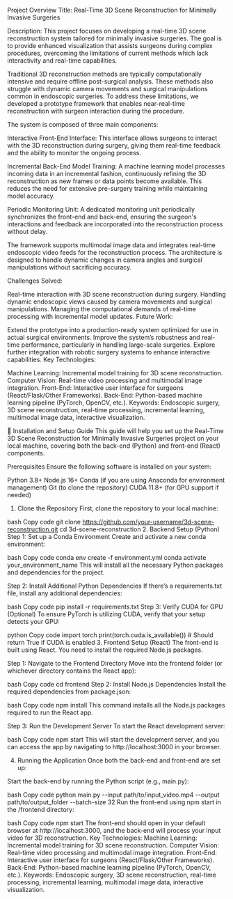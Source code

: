 Project Overview
Title: Real-Time 3D Scene Reconstruction for Minimally Invasive Surgeries

Description:
This project focuses on developing a real-time 3D scene reconstruction system tailored for minimally invasive surgeries. The goal is to provide enhanced visualization that assists surgeons during complex procedures, overcoming the limitations of current methods which lack interactivity and real-time capabilities.

Traditional 3D reconstruction methods are typically computationally intensive and require offline post-surgical analysis. These methods also struggle with dynamic camera movements and surgical manipulations common in endoscopic surgeries. To address these limitations, we developed a prototype framework that enables near-real-time reconstruction with surgeon interaction during the procedure.

The system is composed of three main components:

Interactive Front-End Interface:
This interface allows surgeons to interact with the 3D reconstruction during surgery, giving them real-time feedback and the ability to monitor the ongoing process.

Incremental Back-End Model Training:
A machine learning model processes incoming data in an incremental fashion, continuously refining the 3D reconstruction as new frames or data points become available. This reduces the need for extensive pre-surgery training while maintaining model accuracy.

Periodic Monitoring Unit:
A dedicated monitoring unit periodically synchronizes the front-end and back-end, ensuring the surgeon's interactions and feedback are incorporated into the reconstruction process without delay.

The framework supports multimodal image data and integrates real-time endoscopic video feeds for the reconstruction process. The architecture is designed to handle dynamic changes in camera angles and surgical manipulations without sacrificing accuracy.

Challenges Solved:

Real-time interaction with 3D scene reconstruction during surgery.
Handling dynamic endoscopic views caused by camera movements and surgical manipulations.
Managing the computational demands of real-time processing with incremental model updates.
Future Work:

Extend the prototype into a production-ready system optimized for use in actual surgical environments.
Improve the system’s robustness and real-time performance, particularly in handling large-scale surgeries.
Explore further integration with robotic surgery systems to enhance interactive capabilities.
Key Technologies:

Machine Learning: Incremental model training for 3D scene reconstruction.
Computer Vision: Real-time video processing and multimodal image integration.
Front-End: Interactive user interface for surgeons (React/Flask/Other Frameworks).
Back-End: Python-based machine learning pipeline (PyTorch, OpenCV, etc.).
Keywords: Endoscopic surgery, 3D scene reconstruction, real-time processing, incremental learning, multimodal image data, interactive visualization.

🚀 Installation and Setup Guide
This guide will help you set up the Real-Time 3D Scene Reconstruction for Minimally Invasive Surgeries project on your local machine, covering both the back-end (Python) and front-end (React) components.

Prerequisites
Ensure the following software is installed on your system:

Python 3.8+
Node.js 16+
Conda (if you are using Anaconda for environment management)
Git (to clone the repository)
CUDA 11.8+ (for GPU support if needed)
1. Clone the Repository
First, clone the repository to your local machine:

bash
Copy code
git clone https://github.com/your-username/3d-scene-reconstruction.git
cd 3d-scene-reconstruction
2. Backend Setup (Python)
Step 1: Set up a Conda Environment
Create and activate a new conda environment:

bash
Copy code
conda env create -f environment.yml
conda activate your_environment_name
This will install all the necessary Python packages and dependencies for the project.

Step 2: Install Additional Python Dependencies
If there’s a requirements.txt file, install any additional dependencies:

bash
Copy code
pip install -r requirements.txt
Step 3: Verify CUDA for GPU (Optional)
To ensure PyTorch is utilizing CUDA, verify that your setup detects your GPU:

python
Copy code
import torch
print(torch.cuda.is_available())  # Should return True if CUDA is enabled
3. Frontend Setup (React)
The front-end is built using React. You need to install the required Node.js packages.

Step 1: Navigate to the Frontend Directory
Move into the frontend folder (or whichever directory contains the React app):

bash
Copy code
cd frontend
Step 2: Install Node.js Dependencies
Install the required dependencies from package.json:

bash
Copy code
npm install
This command installs all the Node.js packages required to run the React app.

Step 3: Run the Development Server
To start the React development server:

bash
Copy code
npm start
This will start the development server, and you can access the app by navigating to http://localhost:3000 in your browser.

4. Running the Application
Once both the back-end and front-end are set up:

Start the back-end by running the Python script (e.g., main.py):

bash
Copy code
python main.py --input path/to/input_video.mp4 --output path/to/output_folder --batch-size 32
Run the front-end using npm start in the /frontend directory:

bash
Copy code
npm start
The front-end should open in your default browser at http://localhost:3000, and the back-end will process your input video for 3D reconstruction.
Key Technologies:
Machine Learning: Incremental model training for 3D scene reconstruction.
Computer Vision: Real-time video processing and multimodal image integration.
Front-End: Interactive user interface for surgeons (React/Flask/Other Frameworks).
Back-End: Python-based machine learning pipeline (PyTorch, OpenCV, etc.).
Keywords: Endoscopic surgery, 3D scene reconstruction, real-time processing, incremental learning, multimodal image data, interactive visualization.
